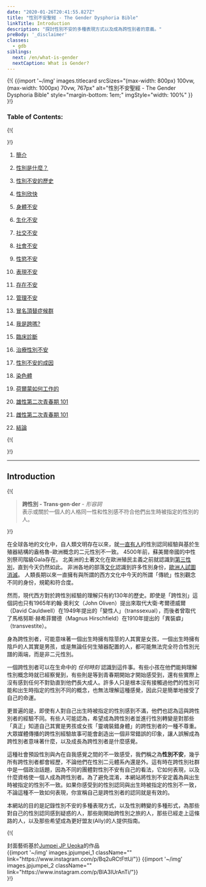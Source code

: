 ```yaml
---
date: "2020-01-26T20:41:55.827Z"
title: "性別不安聖經 - The Gender Dysphoria Bible"
linkTitle: Introduction
description: "探討性別不安的多種表現方式以及成為跨性別者的意義。"
preBody: '_disclaimer'
classes:
  - gdb
siblings:
  next: /en/what-is-gender
  nextCaption: What is Gender?
---
```



{!{
{{import
  '~/img'
  images.titlecard
  srcSizes="(max-width: 800px) 100vw, (max-width: 1000px) 70vw, 767px"
  alt="性別不安聖經 - The Gender Dysphoria Bible"
  style="margin-bottom: 1em;"
  imgStyle="width: 100%"
}}
}!}

### Table of Contents:

{!{ <div class="two-column-list"> }!}

1. [簡介](/tw/#簡介)

2. [性別是什麼？](/tw/what-is-gender)

3. [性別不安的歷史](/tw/history)

4. [性別欣快](/tw/euphoria)

5. [身體不安](/tw/physical-dysphoria)

6. [生化不安](/tw/biochemical-dysphoria)

7. [社交不安](/tw/social-dysphoria)

8. [社會不安](/tw/societal-dysphoria)

9. [性慾不安](/tw/sexual-dysphoria)

10. [表現不安](/tw/presentational-dysphoria)

11. [存在不安](/tw/existential-dysphoria)

12. [管理不安](/tw/managed-dysphoria)

13. [冒名頂替症候群](/tw/impostor-syndrome)

14. [我是跨嗎?](/tw/am-i-trans)

15. [臨床診斷](/tw/diagnoses)

16. [治療性別不安](/tw/treatment)

17. [性別不安的成因](/tw/causes)

18. [染色體](/tw/chromosomes)

19. [荷爾蒙如何工作的](/tw/hormones)

20. [雄性第二次青春期 101](/tw/second-puberty-masc)

21. [雌性第二次青春期 101](/tw/second-puberty-fem)

22. [結論](/tw/conclusion)

{!{ </div> }!}

<hr class="print-break-after print-hidden">

## Introduction

{!{
<div class="gutter"><blockquote>
  <strong>跨性別 - Trans·gen·der</strong> - <em>形容詞</em><br>
  表示或關於一個人的人格同一性和性別感不符合他們出生時被指定的性別的人。
</blockquote></div>
}!}

在全球各地的文化中，自人類文明存在以來，就[一直有人](https://en.wikipedia.org/wiki/Transgender_history)的性別認同經驗與基於生殖器結構的盎格魯-歐洲概念的二元性別不一致。 4500年前，蘇美爾帝國的中性別祭司階級Gala存在。 北美洲的土著文化在歐洲殖民主義之前就認識到[第三性別](https://en.wikipedia.org/wiki/Third_gender)，直到今天仍然如此。 非洲各地的部落[文化](https://medium.com/@janelane_62637/the-splendor-of-gender-non-conformity-in-africa-f894ff5706e1)認識到許多性別身份，[歐洲人試圖消滅](https://daily.jstor.org/the-deviant-african-genders-that-colonialism-condemned/)。 人類長期以來一直擁有與所謂的西方文化中今天的所謂「傳統」性別觀念不同的身份，規範和符合度。

然而，現代西方對於跨性別經驗的理解只有約130年的歷史。即使是「跨性別」這個詞也只有1965年約翰·奧利文（John Oliven）提出來取代大衛·考爾德威爾（David Cauldwell）在1949年提出的「變性人」（transsexual），而後者曾取代了馬格努斯·赫希菲爾德（Magnus Hirschfield）在1910年提出的「異裝癖」（transvestite）。

身為跨性別者，可能意味著一個出生時擁有陰莖的人其實是女孩，一個出生時擁有陰戶的人其實是男孩，或是無論任何生殖器配置的人，都可能無法完全符合性別光譜的兩端，而是非二元性別。

一個跨性別者可以在生命中的 *任何時刻* 認識到這件事。有些小孩在他們能夠理解性別概念時就已經察覺到，有些則是等到青春期開始才開始感受到，還有些實際上沒有感到任何不對勁直到他們長大成人。許多人只是根本沒有接觸過他們的性別可能和出生時指定的性別不同的概念，也無法理解這種感覺，因此只是簡單地接受了自己的命運。

更普遍的是，即使有人對自己出生時被指定的性別感到不滿，他們也認為這與跨性別者的經驗不同。有些人可能認為，希望成為跨性別者並進行性別轉變是對那些「真正」知道自己其實是男孩或女孩「靈魂裝錯身體」的跨性別者的一種不尊重。大眾媒體傳播的跨性別經驗故事可能會創造出一個非常錯誤的印象，讓人誤解成為跨性別者意味著什麼，以及成長為跨性別者是什麼感覺。

這種社會預設性別與內在自我感覺之間的不一致感受，我們稱之為**性別不安**，幾乎所有跨性別者都會經歷，不論他們在性別二元體系內還是外。這有時在跨性別社群中是一個政治話題，因為不同的團體對性別不安有自己的看法，它如何表現，以及什麼資格使一個人成為跨性別者。為了避免混淆，本網站將性別不安定義為與出生時被指定的性別不一致。如果你感受到的性別認同與出生時被指定的性別不一致，不論這種不一致如何表現，你宣稱自己是跨性別者的認同就是有效的。

本網站的目的是記錄性別不安的多種表現方式，以及性別轉變的多種形式，為那些對自己的性別認同感到疑惑的人，那些剛開始跨性別之旅的人，那些已經走上這條路的人，以及那些希望成為更好盟友(Ally)的人提供指南。

{!{
<div class="gutter flex flex-end print-inline print-span2 print-center">
<span>封面藝術基於<a href="https://www.instagram.com/jp_means_jumpei/">Jumpei JP Ueoka</a>的作品</span>
<div class="grid-row" style="grid-template-columns: 1fr 1fr">
{{import '~/img' images.jpjumpei_1 className="" link="https://www.instagram.com/p/Bq2uRCtFttU/"}}
{{import '~/img' images.jpjumpei_2 className="" link="https://www.instagram.com/p/BlA3IUrAnTi/"}}
</div>
</div>
}!}
